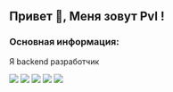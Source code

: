 ## Привет 👋, Меня зовут Pvl !
### Основная информация:
Я baсkend разработчик


![](http://github-profile-summary-cards.vercel.app/api/cards/profile-details?username=pvlbgtrv&theme=buefy)
![](http://github-profile-summary-cards.vercel.app/api/cards/repos-per-language?username=pvlbgtrv&theme=buefy)
![](http://github-profile-summary-cards.vercel.app/api/cards/most-commit-language?username=pvlbgtrv&theme=buefy)
![](http://github-profile-summary-cards.vercel.app/api/cards/stats?username=pvlbgtrv&theme=buefy)
![](http://github-profile-summary-cards.vercel.app/api/cards/productive-time?username=pvlbgtrv&theme=buefy&utcOffset=8)
<!--
**pvlbgtrv/pvlbgtrv** is a ✨ _special_ ✨ repository because its `README.md` (this file) appears on your GitHub profile.

Here are some ideas to get you started:

- 🔭 I’m currently working on ...
- 🌱 I’m currently learning ...
- 👯 I’m looking to collaborate on ...
- 🤔 I’m looking for help with ...
- 💬 Ask me about ...
- 📫 How to reach me: ...
- 😄 Pronouns: ...
- ⚡ Fun fact: ...
-->
